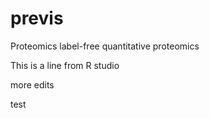 # previs
Proteomics
label-free quantitative proteomics

This is a line from R studio

more edits 

test


